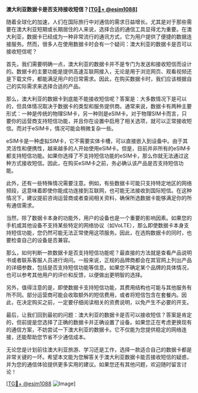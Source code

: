 **澳大利亚数据卡是否支持接收短信？[[TG💪+ @esim1088](https://t.me/s/esim1088)]**

随着全球化的加速，人们在国际旅行中对通信的需求日益增长。尤其是对于那些需要在澳大利亚短期或长期居住的人来说，选择合适的通信工具显得尤为重要。在澳大利亚，数据卡已经成为一种非常流行的通讯方式，它为用户提供了便捷的数据连接服务。然而，很多人在使用数据卡时会有一个疑问：澳大利亚的数据卡是否可以接收短信呢？

首先，我们需要明确一点，澳大利亚的数据卡并不是专门为发送和接收短信而设计的。数据卡的主要功能是提供高速互联网接入，无论是用于浏览网页、观看视频还是下载文件，都能满足用户的日常需求。因此，在购买数据卡时，我们应该根据自己的实际需求来选择合适的产品。

那么，澳大利亚的数据卡到底能不能接收短信呢？答案是：大多数情况下是可以的，但具体情况取决于数据卡的类型和服务提供商。通常来说，数据卡有两种主要形式：一种是传统的物理SIM卡，另一种则是eSIM卡。对于物理SIM卡而言，只要你的运营商支持短信功能，并且你在设置中启用了相关选项，就可以正常接收短信。而对于eSIM卡，情况可能会稍微复杂一些。

eSIM卡是一种虚拟SIM卡，它不需要实体卡槽，可以直接嵌入到设备中。由于其灵活性和便携性，越来越多的人开始使用eSIM卡。但是，目前并非所有的eSIM卡都支持短信功能。如果你选择了不支持短信功能的eSIM卡，那么你就无法通过这种方式接收短信。因此，在购买eSIM卡之前，务必确认该产品是否支持短信功能。

此外，还有一些特殊情况需要注意。例如，有些数据卡可能只支持特定地区的网络频段，这意味着即使你能成功连接到互联网，也可能无法接收到国际短信。在这种情况下，建议提前咨询运营商或者查阅相关资料，确保所选数据卡能够满足你的所有通信需求。

当然，除了数据卡本身的功能外，用户的设备也是一个重要的影响因素。如果您的手机或其他设备不支持某些特定的网络协议（如VoLTE），那么即使数据卡本身支持短信功能，您仍然可能无法正常使用这项服务。因此，在选购数据卡的同时，也要检查自己的设备是否兼容。

那么，如何判断一款数据卡是否支持短信功能呢？最直接的方法就是查看产品说明书或者联系客服人员进行询问。一般来说，正规的品牌商都会在其官网上列出产品的详细参数，包括是否支持短信功能等信息。如果您不确定某个品牌的具体情况，也可以参考其他用户的评价和反馈，以便做出更明智的选择。

另外，值得注意的是，即使数据卡支持短信功能，其费用结构也可能与其他服务有所不同。部分运营商可能会收取额外的短信费用，或者将短信包含在套餐内。因此，在决定购买之前，一定要仔细阅读相关的资费说明，以免产生不必要的开支。

最后，让我们回到最初的问题：澳大利亚的数据卡是否可以接收短信？答案是肯定的，但前提是您选择了正确的数据卡并正确设置了设备。如果您正在考虑更换现有的通信方案，不妨尝试一下澳大利亚的数据卡。它不仅能为您提供稳定的网络连接，还能帮助您节省不少通信成本。

无论您是计划前往澳大利亚旅游、学习还是工作，选择一款适合自己的数据卡都是非常关键的一环。希望本文能为您解答关于澳大利亚数据卡能否接收短信的疑惑，并为您的通信体验提供更多实用的建议。如果您还有其他问题，欢迎随时留言讨论！

[[TG💪+ @esim1088](https://t.me/s/esim1088) ![Image](https://i.postimg.cc/4NQfJmqS/Snipaste-2025-05-13-00-14-12.png)]